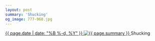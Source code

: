 ```yaml
---
layout: post
summary: 'Shucking'
og_image: 777-960.jpg
---
```


<p>
 <time>
  <a href="/777">
   {{ page.date | date: "%B %-d, %Y" }}
  </a>
 </time>
 <a href="/777">
  <img alt="{{ page.summary }}" data-taken="9/5/2018" sizes="(min-width: 700px) 50vw, calc(100vw - 2rem)" src="{{ site.assets_url }}/777-480.jpg" srcset="{{ site.assets_url }}/777-240.jpg 240w, {{ site.assets_url }}/777-480.jpg 480w, {{ site.assets_url }}/777-720.jpg 720w, {{ site.assets_url }}/777-960.jpg 960w"/>
 </a>
 <span>
  Shucking
 </span>
</p>
